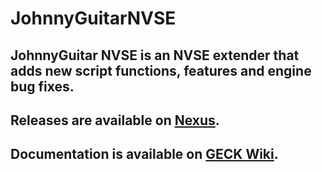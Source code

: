 # JohnnyGuitarNVSE


## JohnnyGuitar NVSE is an NVSE extender that adds new script functions, features and engine bug fixes.
## Releases are available on [Nexus](https://www.nexusmods.com/newvegas/mods/66927).
## Documentation is available on  [GECK Wiki](https://geckwiki.com/index.php?title=Category:Functions_(JohnnyGuitar_NVSE)).
